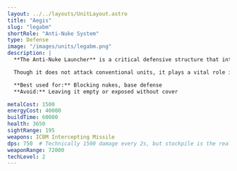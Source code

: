 ```yaml
---
layout: ../../layouts/UnitLayout.astro
title: "Aegis"
slug: "legabm"
shortRole: "Anti-Nuke System"
type: Defense
image: "/images/units/legabm.png"
description: |
  **The Anti-Nuke Launcher** is a critical defensive structure that intercepts incoming ICBMs and nuclear artillery shells. Once stockpiled with anti-nuke missiles, it automatically protects nearby areas within its large coverage radius.

  Though it does not attack conventional units, it plays a vital role in late-game base defense, especially against players investing in long-range nuclear capabilities.

  **Best used for:** Blocking nukes, base defense  
  **Avoid:** Leaving it empty or exposed without cover

metalCost: 1500
energyCost: 40000
buildTime: 60000
health: 3650
sightRange: 195
weapons: ICBM Intercepting Missile
dps: 750  # Technically 1500 damage every 2s, but stockpile is the real limiter
weaponRange: 72000
techLevel: 2
---
```


